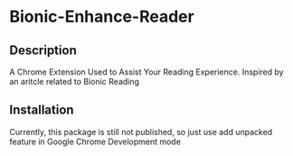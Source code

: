 # Bionic-Enhance-Reader
## Description
A Chrome Extension Used to Assist Your Reading Experience. Inspired by an aritcle related to Bionic Reading

## Installation
Currently, this package is still not published, so just use add unpacked feature in Google Chrome Development mode
